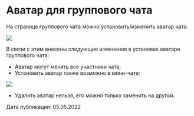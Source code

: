 # Аватар для группового чата

На странице группового чата можно установить/изменить аватар чата.

![](https://lh4.googleusercontent.com/CLVozAgLZpidoyhwGrs6Z_pKuNCo4S-jxZ7s5SsKGAZ8NQDRcQq8nsQc1uu5B2i2RrXRyR9nKYDLrXTRVFDqnlYqV7LMFWMsRhPugmkau6rh2Q3S-ZbFmTKXVN1AcktVj6LjFXvbZVXXsEbcuQ)

В связи с этим внесены следующие изменения в установке аватара группового чата:

* Аватар могут менять все участники чата;
* Установить аватар также возможно в мини-чате;

![](https://lh6.googleusercontent.com/Y8YehZsQDQqhJKWNYNLK6T2VMXj-OHWgCAQxpMqb5FYiC29f2TQi01Rd6zs61BOoAyECcLvx-vrJ854JQxi4JUfqVHwu_rFDQXaA3Wmxf5EFTydRtDCX5lTnBbwyuYOmgCEq5rTjNJYlp0hm3g)

* Удалить аватар нельзя, его можно только заменить на другой.



Дата публикации: 05.05.2022
